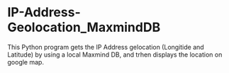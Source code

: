 # IP-Address-Geolocation_MaxmindDB
This Python program gets the IP Address gelocation (Longitide and Latitude) by using a local Maxmind DB, and trhen displays the location on google map.
